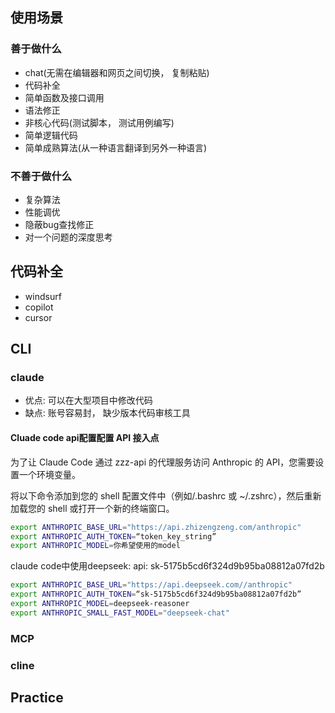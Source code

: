 ## 使用场景
### 善于做什么
- chat(无需在编辑器和网页之间切换， 复制粘贴)
- 代码补全
- 简单函数及接口调用
- 语法修正
- 非核心代码(测试脚本， 测试用例编写)
- 简单逻辑代码
- 简单成熟算法(从一种语言翻译到另外一种语言)
### 不善于做什么
- 复杂算法
- 性能调优
- 隐蔽bug查找修正
- 对一个问题的深度思考
## 代码补全
- windsurf
- copilot
- cursor

## CLI
### claude
- 优点: 可以在大型项目中修改代码
- 缺点: 账号容易封， 缺少版本代码审核工具
#### Cluade code api配置配置 API 接入点

为了让 Claude Code 通过 zzz-api 的代理服务访问 Anthropic 的 API，您需要设置一个环境变量。

将以下命令添加到您的 shell 配置文件中（例如/.bashrc 或 ~/.zshrc），然后重新加载您的 shell 或打开一个新的终端窗口。

```bash
export ANTHROPIC_BASE_URL="https://api.zhizengzeng.com/anthropic"
export ANTHROPIC_AUTH_TOKEN=“token_key_string”
export ANTHROPIC_MODEL=你希望使用的model
```

claude code中使用deepseek:
api: sk-5175b5cd6f324d9b95ba08812a07fd2b

```bash
export ANTHROPIC_BASE_URL="https://api.deepseek.com//anthropic"
export ANTHROPIC_AUTH_TOKEN=“sk-5175b5cd6f324d9b95ba08812a07fd2b”
export ANTHROPIC_MODEL=deepseek-reasoner
export ANTHROPIC_SMALL_FAST_MODEL="deepseek-chat"
```

### MCP
### cline

## Practice